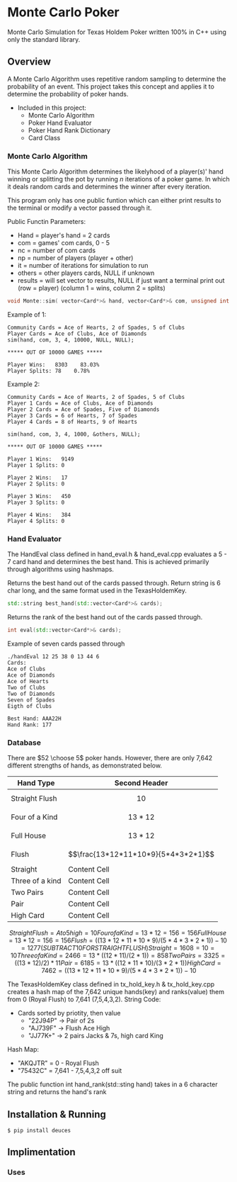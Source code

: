 # Monte Carlo Poker

Monte Carlo Simulation for Texas Holdem Poker written 100% in C++ using only the standard library.

## Overview
A Monte Carlo Algorithm uses repetitive random sampling to determine the probability of an event. This project takes this concept and applies it to determine the probability of poker hands.

- Included in this project:
  - Monte Carlo Algorithm
  - Poker Hand Evaluator
  - Poker Hand Rank Dictionary
  - Card Class

### Monte Carlo Algorithm

This Monte Carlo Algorithm determines the likelyhood of a player(s)' hand winning or splitting the pot by running *n* iterations of a poker game. In which it deals random cards and determines the winner after every iteration.

This program only has one public funtion which can either print results to the terminal or modify a vector passed through it.

Public Functin Parameters:
- Hand     = player's hand = 2 cards
- com      = games' com cards, 0 - 5
- nc       = number of com cards
- np       = number of players (player + other)
- it       = number of iterations for simulation to run
- others   = other players cards, NULL if unknown
- results  = will set vector to results, NULL if just want a terminal print out (row = player) (column 1 = wins, column 2 = splits)

```c++
void Monte::sim( vector<Card*>& hand, vector<Card*>& com, unsigned int nc, unsigned int np, unsigned int it, vector<vector<Card*> >* others_cards, vector<vector<int> >* results)
```
Example of 1:
```
Community Cards = Ace of Hearts, 2 of Spades, 5 of Clubs
Player Cards = Ace of Clubs, Ace of Diamonds
sim(hand, com, 3, 4, 10000, NULL, NULL);

***** OUT OF 10000 GAMES *****

Player Wins:   8303    83.03%
Player Splits: 78    0.78%
```
Example 2:
```
Community Cards = Ace of Hearts, 2 of Spades, 5 of Clubs
Player 1 Cards = Ace of Clubs, Ace of Diamonds
Player 2 Cards = Ace of Spades, Five of Diamonds
Player 3 Cards = 6 of Hearts, 7 of Spades
Player 4 Cards = 8 of Hearts, 9 of Hearts

sim(hand, com, 3, 4, 1000, &others, NULL);

***** OUT OF 10000 GAMES *****

Player 1 Wins:   9149
Player 1 Splits: 0

Player 2 Wins:   17
Player 2 Splits: 0

Player 3 Wins:   450
Player 3 Splits: 0

Player 4 Wins:   384
Player 4 Splits: 0
```

### Hand Evaluator

The HandEval class defined in hand_eval.h & hand_eval.cpp evaluates a 5 - 7 card hand and determines the best hand. This is achieved primarily through algorithms using hashmaps.


Returns the best hand out of the cards passed through. Return string is 6 char long, and the same format used in the TexasHoldemKey.
```cpp
std::string best_hand(std::vector<Card*>& cards);
```
Returns the rank of the best hand out of the cards passed through.
```cpp
int eval(std::vector<Card*>& cards);
```
Example of seven cards passed through
```
./handEval 12 25 38 0 13 44 6
Cards: 
Ace of Clubs
Ace of Diamonds
Ace of Hearts
Two of Clubs
Two of Diamonds
Seven of Spades
Eigth of Clubs

Best Hand: AAA22H
Hand Rank: 177
```

### Database

There are $52 \choose 5$ poker hands. However, there are only 7,642 different strengths of hands, as demonstrated below.

| Hand Type       | Second Header |
| --------------- | --------------------- |
| Straight Flush  | $$10$$  |
| Four of a Kind  | $$13*12$$  |
| Full House      | $$13*12$$  |
| Flush           | $$\frac{13*12*11*10*9}{5*4*3*2*1}$$  |
| Straight        | Content Cell  |
| Three of a kind | Content Cell  |
| Two Pairs       | Content Cell  |
| Pair            | Content Cell  |
| High Card       | Content Cell  |
```math
Straight Flush  =    A to 5 high  =    10 
Four of a Kind  =    13 * 12      =    156                                = 156
Full House      =    13 * 12      =    156                             = 156
Flush           =    ((13*12*11*10*9) / (5*4*3*2*1)) - 10    = 1277 (SUBTRACT 10 FOR STRAIGHT FLUSH)
Straight        =    1608    =    10                                      = 10
Three of a Kind =    2466    =    13 * ((12*11) / (2*1))                  = 858
Two Pairs       =    3325    =    ((13*12) / 2) * 11                      
Pair            =    6185    =    13 * ((12*11*10) / (3*2*1))             
High Card       =    7462    =    ((13*12*11*10*9) / (5*4*3*2*1)) - 10
```
The TexasHoldemKey class defined in tx_hold_key.h & tx_hold_key.cpp creates a hash map of the 7,642 unique hands(key) and ranks(value) them from 0 (Royal Flush) to 7,641 (7,5,4,3,2).
String Code:
- Cards sorted by priotity, then value
  - "22J94P" -> Pair of 2s
  - "AJ739F" -> Flush Ace High
  - "JJ77K+" -> 2 pairs Jacks & 7s, high card King

Hash Map: 
- "AKQJTR" = 0     - Royal Flush
- "75432C" = 7,641 - 7,5,4,3,2 off suit

The public function int hand_rank(std::sting hand) takes in a 6 character string and returns the hand's rank


## Installation & Running

```
$ pip install deuces
```

## Implimentation

### Uses

